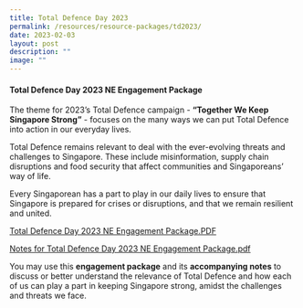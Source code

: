```yaml
---
title: Total Defence Day 2023
permalink: /resources/resource-packages/td2023/
date: 2023-02-03
layout: post
description: ""
image: ""
---
```

#### Total Defence Day 2023 NE Engagement Package


The theme for 2023’s Total Defence campaign - **“Together We Keep Singapore Strong”** - focuses on the many ways we can put Total Defence into action in our everyday lives.

Total Defence remains relevant to deal with the ever-evolving threats and challenges to Singapore. These include misinformation, supply chain disruptions and food security that affect communities and Singaporeans’ way of life.

Every Singaporean has a part to play in our daily lives to ensure that Singapore is prepared for crises or disruptions, and that we remain resilient and united. 

[Total Defence Day 2023 NE Engagement Package.PDF](/files/total%20defence%20day%202023%20ne%20engagement%20package.pdf)

[Notes for Total Defence Day 2023 NE Engagement Package.pdf](/files/notes%20for%20total%20defence%20day%202023%20ne%20engagement%20package.pdf)

You may use this **engagement package** and its **accompanying notes** to discuss or better understand the relevance of Total Defence and how each of us can play a part in keeping Singapore strong, amidst the challenges and threats we face.
